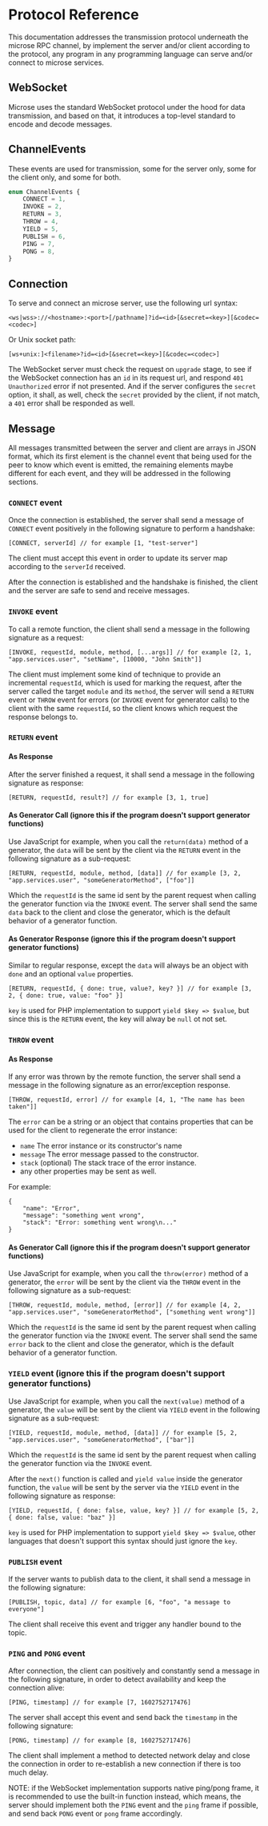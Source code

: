 # Protocol Reference

This documentation addresses the transmission protocol underneath the microse
RPC channel, by implement the server and/or client according to the protocol,
any program in any programming language can serve and/or connect to microse
services.

## WebSocket

Microse uses the standard WebSocket protocol under the hood for data
transmission, and based on that, it introduces a top-level standard to encode
and decode messages.

## ChannelEvents

These events are used for transmission, some for the server only, some for the
client only, and some for both.

```ts
enum ChannelEvents {
    CONNECT = 1,
    INVOKE = 2,
    RETURN = 3,
    THROW = 4,
    YIELD = 5,
    PUBLISH = 6,
    PING = 7,
    PONG = 8,
}
```

## Connection

To serve and connect an microse server, use the following url syntax:

```url
<ws|wss>://<hostname>:<port>[/pathname]?id=<id>[&secret=<key>][&codec=<codec>]
```

Or Unix socket path:

```url
[ws+unix:]<filename>?id=<id>[&secret=<key>][&codec=<codec>]
```

The WebSocket server must check the request on `upgrade` stage, to see if the
WebSocket connection has an `id` in its request url, and respond
`401 Unauthorized` error if not presented. And if the server configures the
`secret` option, it shall, as well, check the `secret` provided by the client,
if not match, a `401` error shall be responded as well.

## Message

All messages transmitted between the server and client are arrays in JSON format,
which its first element is the channel event that being used for the peer to
know which event is emitted, the remaining elements maybe different for each
event, and they will be addressed in the following sections.

### `CONNECT` event

Once the connection is established, the server shall send a message of
`CONNECT` event positively in the following signature to perform a handshake:

```
[CONNECT, serverId] // for example [1, "test-server"]
```

The client must accept this event in order to update its server map according
to the `serverId` received.

After the connection is established and the handshake is finished, the client
and the server are safe to send and receive messages.

### `INVOKE` event

To call a remote function, the client shall send a message in the following
signature as a request:

```
[INVOKE, requestId, module, method, [...args]] // for example [2, 1, "app.services.user", "setName", [10000, "John Smith"]]
```

The client must implement some kind of technique to provide an incremental
`requestId`, which is used for marking the request, after the server called the
target `module` and its `method`, the server will send a `RETURN` event or
`THROW` event for errors (or `INVOKE` event for generator calls) to the client
with the same `requestId`, so the client knows which request the response
belongs to.

### `RETURN` event

#### As Response

After the server finished a request, it shall send a message in the following
signature as response:

```
[RETURN, requestId, result?] // for example [3, 1, true]
```

#### As Generator Call (ignore this if the program doesn't support generator functions)

Use JavaScript for example, when you call the `return(data)` method of a
generator, the `data` will be sent by the client via the `RETURN` event in the
following signature as a sub-request:

```
[RETURN, requestId, module, method, [data]] // for example [3, 2, "app.services.user", "someGeneratorMethod", ["foo"]]
```

Which the `requestId` is the same id sent by the parent request when calling the
generator function via the `INVOKE` event. The server shall send the same
`data` back to the client and close the generator, which is the default behavior
of a generator function.

#### As Generator Response (ignore this if the program doesn't support generator functions)

Similar to regular response, except the `data` will always be an object with
`done` and an optional `value` properties.

```
[RETURN, requestId, { done: true, value?, key? }] // for example [3, 2, { done: true, value: "foo" }]
```

`key` is used for PHP implementation to support `yield $key => $value`, but
since this is the `RETURN` event, the key will alway be `null` ot not set.

### `THROW` event

#### As Response

If any error was thrown by the remote function, the server shall send a message
in the following signature as an error/exception response.

```
[THROW, requestId, error] // for example [4, 1, "The name has been taken"]]
```

The `error` can be a string or an object that contains properties that can be
used for the client to regenerate the error instance:

- `name` The error instance or its constructor's name
- `message` The error message passed to the constructor.
- `stack` (optional) The stack trace of the error instance.
- any other properties may be sent as well.

For example:

```jsonc
{
    "name": "Error",
    "message": "something went wrong",
    "stack": "Error: something went wrong\n..."
}
```

#### As Generator Call (ignore this if the program doesn't support generator functions)

Use JavaScript for example, when you call the `throw(error)` method of a
generator, the `error` will be sent by the client via the `THROW` event in the
following signature as a sub-request:

```
[THROW, requestId, module, method, [error]] // for example [4, 2, "app.services.user", "someGeneratorMethod", ["something went wrong"]]
```

Which the `requestId` is the same id sent by the parent request when calling the
generator function via the `INVOKE` event. The server shall send the same
`error` back to the client and close the generator, which is the default
behavior of a generator function.

### `YIELD` event (ignore this if the program doesn't support generator functions)

Use JavaScript for example, when you call the `next(value)` method of a
generator, the `value` will be sent by the client via `YIELD` event in the
following signature as a sub-request:

```
[YIELD, requestId, module, method, [data]] // for example [5, 2, "app.services.user", "someGeneratorMethod", ["bar"]]
```

Which the `requestId` is the same id sent by the parent request when calling the
generator function via the `INVOKE` event.

After the `next()` function is called and `yield value` inside the generator
function, the `value` will be sent by the server via the `YIELD` event in the
following signature as response:

```
[YIELD, requestId, { done: false, value, key? }] // for example [5, 2, { done: false, value: "baz" }]
```

`key` is used for PHP implementation to support `yield $key => $value`, other
languages that doesn't support this syntax should just ignore the `key`.

### `PUBLISH` event

If the server wants to publish data to the client, it shall send a message in
the following signature:

```
[PUBLISH, topic, data] // for example [6, "foo", "a message to everyone"]
```

The client shall receive this event and trigger any handler bound to the topic.

### `PING` and `PONG` event

After connection, the client can positively and constantly send a message in
the following signature, in order to detect availability and keep the connection
alive:

```
[PING, timestamp] // for example [7, 1602752717476]
```

The server shall accept this event and send back the `timestamp` in the
following signature:

```
[PONG, timestamp] // for example [8, 1602752717476]
```

The client shall implement a method to detected network delay and close the
connection in order to re-establish a new connection if there is too much delay.

NOTE: if the WebSocket implementation supports native ping/pong frame, it is
recommended to use the built-in function instead, which means, the server should
implement both the `PING` event and the `ping` frame if possible, and send back
`PONG` event or `pong` frame accordingly.
